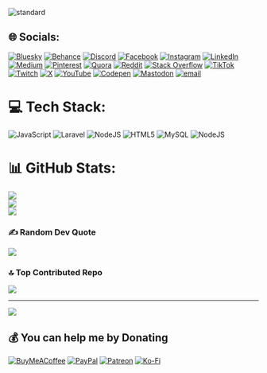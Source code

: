 
![standard](https://github.com/user-attachments/assets/6b3a4529-7f56-45a8-8535-d544f3e376a0)


## 🌐 Socials:
[![Bluesky](https://img.shields.io/badge/bluesky-0285FF?style=for-the-badge&logo=bluesky&logoColor=%23FFFFFF)](https://bsky.app/profile/v9871269) [![Behance](https://img.shields.io/badge/Behance-1769ff?logo=behance&logoColor=white)](https://behance.net/2v35v235) [![Discord](https://img.shields.io/badge/Discord-%237289DA.svg?logo=discord&logoColor=white)](https://discord.gg/v71vg28) [![Facebook](https://img.shields.io/badge/Facebook-%231877F2.svg?logo=Facebook&logoColor=white)](https://facebook.com/b2352b5) [![Instagram](https://img.shields.io/badge/Instagram-%23E4405F.svg?logo=Instagram&logoColor=white)](https://instagram.com/v918726t198) [![LinkedIn](https://img.shields.io/badge/LinkedIn-%230077B5.svg?logo=linkedin&logoColor=white)](https://linkedin.com/in/5b2523n) [![Medium](https://img.shields.io/badge/Medium-12100E?logo=medium&logoColor=white)](https://medium.com/@v616161v21) [![Pinterest](https://img.shields.io/badge/Pinterest-%23E60023.svg?logo=Pinterest&logoColor=white)](https://pinterest.com/v25v325v2) [![Quora](https://img.shields.io/badge/Quora-%23B92B27.svg?logo=Quora&logoColor=white)](https://quora.com/profile/v124111) [![Reddit](https://img.shields.io/badge/Reddit-%23FF4500.svg?logo=Reddit&logoColor=white)](https://reddit.com/user/2v5235v2) [![Stack Overflow](https://img.shields.io/badge/-Stackoverflow-FE7A16?logo=stack-overflow&logoColor=white)](https://stackoverflow.com/users/v124521621) [![TikTok](https://img.shields.io/badge/TikTok-%23000000.svg?logo=TikTok&logoColor=white)](https://tiktok.com/@2v5211515) [![Twitch](https://img.shields.io/badge/Twitch-%239146FF.svg?logo=Twitch&logoColor=white)](https://twitch.tv/v1255161) [![X](https://img.shields.io/badge/X-black.svg?logo=X&logoColor=white)](https://x.com/v2532523) [![YouTube](https://img.shields.io/badge/YouTube-%23FF0000.svg?logo=YouTube&logoColor=white)](https://youtube.com/@v214215) [![Codepen](https://img.shields.io/badge/Codepen-000000?logo=codepen&logoColor=white)](https://codepen.io/v252352) [![Mastodon](https://img.shields.io/badge/-MASTODON-%232B90D9?logo=mastodon&logoColor=white)](https://mastodon.social/@v1242151) [![email](https://img.shields.io/badge/Email-D14836?logo=gmail&logoColor=white)](mailto:v125v1@gmail.com) 

# 💻 Tech Stack:
![JavaScript](https://img.shields.io/badge/javascript-%23323330.svg?style=for-the-badge&logo=javascript&logoColor=%23F7DF1E) ![Laravel](https://img.shields.io/badge/laravel-%23FF2D20.svg?style=for-the-badge&logo=laravel&logoColor=white) ![NodeJS](https://img.shields.io/badge/node.js-6DA55F?style=for-the-badge&logo=node.js&logoColor=white) ![HTML5](https://img.shields.io/badge/html5-%23E34F26.svg?style=for-the-badge&logo=html5&logoColor=white) ![MySQL](https://img.shields.io/badge/mysql-4479A1.svg?style=for-the-badge&logo=mysql&logoColor=white) ![NodeJS](https://img.shields.io/badge/node.js-6DA55F?style=for-the-badge&logo=node.js&logoColor=white)
# 📊 GitHub Stats:
![](https://github-readme-stats.vercel.app/api?username=thancraft&theme=dark&hide_border=false&include_all_commits=true&count_private=true)<br/>
![](https://nirzak-streak-stats.vercel.app/?user=thancraft&theme=dark&hide_border=false)<br/>
![](https://github-readme-stats.vercel.app/api/top-langs/?username=thancraft&theme=dark&hide_border=false&include_all_commits=true&count_private=true&layout=compact)

### ✍️ Random Dev Quote
![](https://quotes-github-readme.vercel.app/api?type=horizontal&theme=radical)

### 🔝 Top Contributed Repo
![](https://github-contributor-stats.vercel.app/api?username=thancraft&limit=5&theme=dark&combine_all_yearly_contributions=true)

---
[![](https://visitcount.itsvg.in/api?id=thancraft&icon=0&color=0)](https://visitcount.itsvg.in)

  ## 💰 You can help me by Donating
  [![BuyMeACoffee](https://img.shields.io/badge/Buy%20Me%20a%20Coffee-ffdd00?style=for-the-badge&logo=buy-me-a-coffee&logoColor=black)](https://buymeacoffee.com/v12v12) [![PayPal](https://img.shields.io/badge/PayPal-00457C?style=for-the-badge&logo=paypal&logoColor=white)](https://paypal.me/b12421) [![Patreon](https://img.shields.io/badge/Patreon-F96854?style=for-the-badge&logo=patreon&logoColor=white)](https://patreon.com/v12414) [![Ko-Fi](https://img.shields.io/badge/Ko--fi-F16061?style=for-the-badge&logo=ko-fi&logoColor=white)](https://ko-fi.com/v1241) 

  
<!-- Proudly created with GPRM ( https://gprm.itsvg.in ) -->
